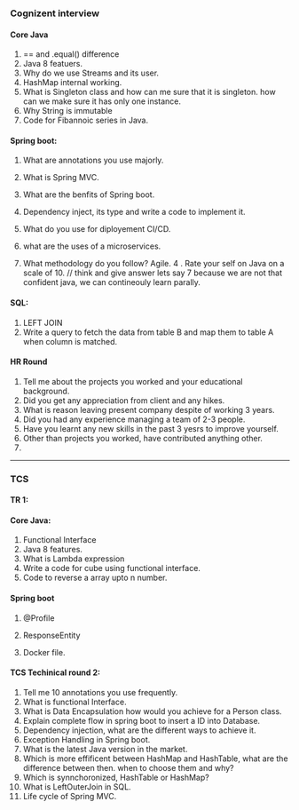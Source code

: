 ### Cognizent interview
#### Core Java
1. == and .equal() difference
2. Java 8 featuers.
3. Why do we use Streams and its user.
4. HashMap internal working.
5. What is Singleton class and how can me sure that it is singleton. how can we make sure it has only one instance.
6. Why String is immutable
7. Code for Fibannoic series in Java.

#### Spring boot:
1. What are annotations you use majorly.
2. What is Spring MVC.
3. What are the benfits of Spring boot.
4. Dependency inject, its type and write a code to implement it.

1. What do you use for diployement CI/CD.
2. what are the uses of a microservices.
3. What methodology do you follow?  Agile.
4 . Rate your self on Java on a scale of 10. // think and give answer lets say 7 because we are not that confident java, we can contineouly learn parally.

#### SQL:
1. LEFT JOIN
2. Write a query to fetch the data from table B and map them to table A when column is matched.


#### HR Round
1. Tell me about the projects you worked and your educational background.
2. Did you get any appreciation from client and any hikes.
3. What is reason leaving present company despite of working 3 years.
4. Did you had any experience managing a team of 2-3 people.
5. Have you learnt any new skills in the past 3 yesrs to improve yourself.
6. Other than projects you worked, have contributed anything other.
7. 

-----------------------------------
### TCS
#### TR 1:

#### Core Java:
1. Functional Interface
2. Java 8 features.
3. What is Lambda expression
4. Write a code for cube using functional interface.
5. Code to reverse a array upto n number.

#### Spring boot 
1. @Profile
2. ResponseEntity 

1. Docker file.



#### TCS Techinical round 2:

1. Tell me 10 annotations you use frequently.
2. What is functional Interface. 
3. What is Data Encapsulation how would you achieve for a Person class.
4. Explain complete flow in spring boot to insert a ID into Database.
5. Dependency injection, what are the different ways to achieve it.
6. Exception Handling in Spring boot.
7. What is the latest Java version in the market.
8. Which is more effificent between HashMap and HashTable, what are the difference between then. when to choose them and why?
9. Which is synnchoronized, HashTable or HashMap?
10. What is LeftOuterJoin in SQL.
11. Life cycle of Spring MVC.
